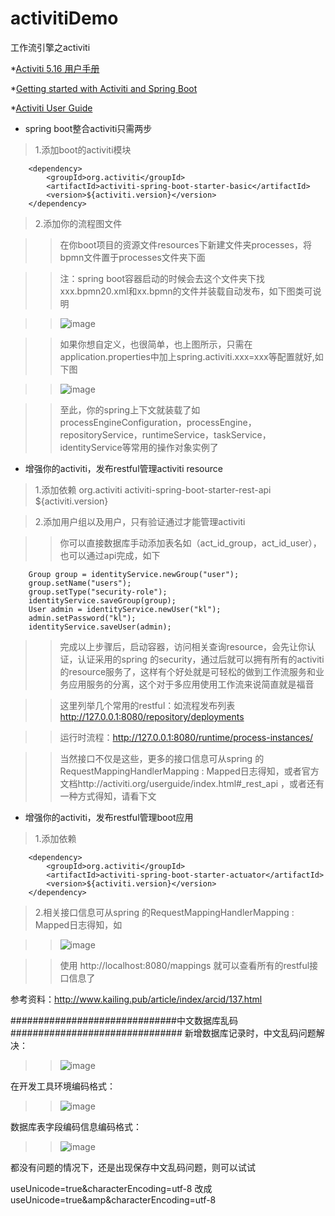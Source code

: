 # activitiDemo
工作流引擎之activiti

*[Activiti 5.16 用户手册](http://itmyhome.com/activiti/)

*[Getting started with Activiti and Spring Boot](https://spring.io/blog/2015/03/08/getting-started-with-activiti-and-spring-boot)

*[Activiti User Guide](https://www.activiti.org/userguide/index.html)


* spring boot整合activiti只需两步

>1.添加boot的activiti模块

		<dependency>
			<groupId>org.activiti</groupId>
			<artifactId>activiti-spring-boot-starter-basic</artifactId>
			<version>${activiti.version}</version>
		</dependency>
		
>2.添加你的流程图文件

>>在你boot项目的资源文件resources下新建文件夹processes，将bpmn文件置于processes文件夹下面

>>注：spring boot容器启动的时候会去这个文件夹下找xxx.bpmn20.xml和xx.bpmn的文件并装载自动发布，如下图类可说明

>>![image](https://raw.githubusercontent.com/Bryceyao/bryceFile/master/work/image/activitiDemo/20160819143438_74009.png)

>>如果你想自定义，也很简单，也上图所示，只需在application.properties中加上spring.activiti.xxx=xxx等配置就好,如下图

>>![image](https://raw.githubusercontent.com/Bryceyao/bryceFile/master/work/image/activitiDemo/20160819144400_28352.png)

>>至此，你的spring上下文就装载了如processEngineConfiguration，processEngine，repositoryService，runtimeService，taskService，identityService等常用的操作对象实例了

* 增强你的activiti，发布restful管理activiti resource
>1.添加依赖
		<dependency>
			<groupId>org.activiti</groupId>
			<artifactId>activiti-spring-boot-starter-rest-api</artifactId>
			<version>${activiti.version}</version>
		</dependency>
		
>2.添加用户组以及用户，只有验证通过才能管理activiti

>>你可以直接数据库手动添加表名如（act_id_group，act_id_user），也可以通过api完成，如下

		Group group = identityService.newGroup("user");
		group.setName("users");
		group.setType("security-role");
		identityService.saveGroup(group);
		User admin = identityService.newUser("kl");
		admin.setPassword("kl");
		identityService.saveUser(admin);
		
>>完成以上步骤后，启动容器，访问相关查询resource，会先让你认证，认证采用的spring 的security，通过后就可以拥有所有的activiti的resource服务了，这样有个好处就是可轻松的做到工作流服务和业务应用服务的分离，这个对于多应用使用工作流来说简直就是福音

>>这里列举几个常用的restful：如流程发布列表     http://127.0.0.1:8080/repository/deployments

>>运行时流程：http://127.0.0.1:8080/runtime/process-instances/

>>当然接口不仅是这些，更多的接口信息可从spring 的RequestMappingHandlerMapping : Mapped日志得知，或者官方文档http://activiti.org/userguide/index.html#_rest_api ，或者还有一种方式得知，请看下文

* 增强你的activiti，发布restful管理boot应用

>1.添加依赖

		<dependency>
			<groupId>org.activiti</groupId>
			<artifactId>activiti-spring-boot-starter-actuator</artifactId>
			<version>${activiti.version}</version>
		</dependency>
		
>2.相关接口信息可从spring 的RequestMappingHandlerMapping : Mapped日志得知，如

>>![image](https://raw.githubusercontent.com/Bryceyao/bryceFile/master/work/image/activitiDemo/20160819143013_47940.png)

>>使用 http://localhost:8080/mappings 就可以查看所有的restful接口信息了




参考资料：http://www.kailing.pub/article/index/arcid/137.html


##############################中文数据库乱码###############################
新增数据库记录时，中文乱码问题解决：

>>![image](https://img-blog.csdn.net/20180408120125638?watermark/2/text/aHR0cHM6Ly9ibG9nLmNzZG4ubmV0L2RpbmdodWFuMjAxMQ==/font/5a6L5L2T/fontsize/400/fill/I0JBQkFCMA==/dissolve/70)





在开发工具环境编码格式：
>>![image](https://img-blog.csdn.net/20180408115926440?watermark/2/text/aHR0cHM6Ly9ibG9nLmNzZG4ubmV0L2RpbmdodWFuMjAxMQ==/font/5a6L5L2T/fontsize/400/fill/I0JBQkFCMA==/dissolve/70)


数据库表字段编码信息编码格式：

>>![image](https://img-blog.csdn.net/20180408120009156?watermark/2/text/aHR0cHM6Ly9ibG9nLmNzZG4ubmV0L2RpbmdodWFuMjAxMQ==/font/5a6L5L2T/fontsize/400/fill/I0JBQkFCMA==/dissolve/70)

都没有问题的情况下，还是出现保存中文乱码问题，则可以试试

useUnicode=true&amp;characterEncoding=utf-8 改成  useUnicode=true&amp&characterEncoding=utf-8
